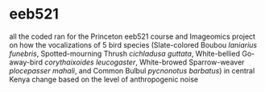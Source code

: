 # eeb521
all the coded ran for the Princeton eeb521 course and Imageomics project on how the vocalizations of 5 bird species (Slate-colored Boubou *laniarius funebris*, Spotted-mourning Thrush *cichladusa guttata*, White-bellied Go-away-bird *corythaixoides leucogaster*, White-browed Sparrow-weaver *plocepasser mahali*, and Common Bulbul *pycnonotus barbatus*) in central Kenya change based on the level of anthropogenic noise
